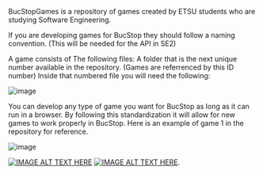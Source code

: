 BucStopGames is a repository of games created by ETSU students who are studying Software Engineering.

If you are developing games for BucStop they should follow a naming convention. (This will be needed for the API in SE2)

A game consists of The following files: 
A folder that is the next unique number available in the repository. (Games are referrenced by this ID number) Inside that numbered file you will need the following:

![image](https://github.com/ccrawford02/BucStopGames/assets/111920921/4a1610ca-890e-462c-9f47-28af4ccdfc93)

You can develop any type of game you want for BucStop as long as it can run in a browser. By following this standardization it 
will allow for new games to work properly in BucStop. Here is an example of game 1 in the repository for reference.

![image](https://github.com/ccrawford02/BucStopGames/assets/111920921/7cfcfe95-d65e-44ea-8f2e-16582f1d195a)

[![IMAGE ALT TEXT HERE](https://img.youtube.com/vi/ej8SatOj3V4/0.jpg)](https://www.youtube.com/watch?v=ej8SatOj3V4)
[![IMAGE ALT TEXT HERE](https://img.youtube.com/vi/v74X5dtDLvg/0.jpg)](https://www.youtube.com/watch?v=v74X5dtDLvg).
